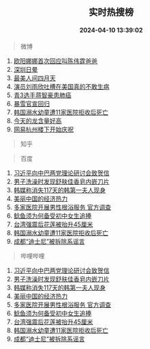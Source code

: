 <div align="center"><h2>实时热搜榜</h2><h4>2024-04-10 13:39:02</h4></div>

> 微博  

1. [欧阳娜娜首次回应叫陈伟霆爸爸](https://s.weibo.com/weibo?q=%23%E6%AC%A7%E9%98%B3%E5%A8%9C%E5%A8%9C%E9%A6%96%E6%AC%A1%E5%9B%9E%E5%BA%94%E5%8F%AB%E9%99%88%E4%BC%9F%E9%9C%86%E7%88%B8%E7%88%B8%23&t=31&band_rank=1&Refer=top)<br />
2. [深圳日晕](https://s.weibo.com/weibo?q=%E6%B7%B1%E5%9C%B3%E6%97%A5%E6%99%95&t=31&band_rank=2&Refer=top)<br />
3. [最美人间四月天](https://s.weibo.com/weibo?q=%23%E6%9C%80%E7%BE%8E%E4%BA%BA%E9%97%B4%E5%9B%9B%E6%9C%88%E5%A4%A9%23&t=31&band_rank=3&Refer=top)<br />
4. [演员刘雨欣吐槽在美国真的不敢生病](https://s.weibo.com/weibo?q=%23%E6%BC%94%E5%91%98%E5%88%98%E9%9B%A8%E6%AC%A3%E5%90%90%E6%A7%BD%E5%9C%A8%E7%BE%8E%E5%9B%BD%E7%9C%9F%E7%9A%84%E4%B8%8D%E6%95%A2%E7%94%9F%E7%97%85%23&t=31&band_rank=4&Refer=top)<br />
5. [青3选手蒋智豪患肺癌](https://s.weibo.com/weibo?q=%23%E9%9D%923%E9%80%89%E6%89%8B%E8%92%8B%E6%99%BA%E8%B1%AA%E6%82%A3%E8%82%BA%E7%99%8C%23&t=31&band_rank=5&Refer=top)<br />
6. [暴雪官宣回归](https://s.weibo.com/weibo?q=%23%E6%9A%B4%E9%9B%AA%E5%AE%98%E5%AE%A3%E5%9B%9E%E5%BD%92%23&t=31&band_rank=6&Refer=top)<br />
7. [韩国溺水幼童遭11家医院拒收后死亡](https://s.weibo.com/weibo?q=%23%E9%9F%A9%E5%9B%BD%E6%BA%BA%E6%B0%B4%E5%B9%BC%E7%AB%A5%E9%81%AD11%E5%AE%B6%E5%8C%BB%E9%99%A2%E6%8B%92%E6%94%B6%E5%90%8E%E6%AD%BB%E4%BA%A1%23&t=31&band_rank=7&Refer=top)<br />
8. [今天的龙含量好高](https://s.weibo.com/weibo?q=%23%E4%BB%8A%E5%A4%A9%E7%9A%84%E9%BE%99%E5%90%AB%E9%87%8F%E5%A5%BD%E9%AB%98%23&t=31&band_rank=8&Refer=top)<br />
9. [网易杭州楼下开始庆祝](https://s.weibo.com/weibo?q=%23%E7%BD%91%E6%98%93%E6%9D%AD%E5%B7%9E%E6%A5%BC%E4%B8%8B%E5%BC%80%E5%A7%8B%E5%BA%86%E7%A5%9D%23&t=31&band_rank=9&Refer=top)<br />

> 知乎  


> 百度  

1. [习近平向中巴两党理论研讨会致贺信](https://www.baidu.com/s?wd=%E4%B9%A0%E8%BF%91%E5%B9%B3%E5%90%91%E4%B8%AD%E5%B7%B4%E4%B8%A4%E5%85%9A%E7%90%86%E8%AE%BA%E7%A0%94%E8%AE%A8%E4%BC%9A%E8%87%B4%E8%B4%BA%E4%BF%A1&sa=fyb_news&rsv_dl=fyb_news)<br />
2. [男子洗澡时发现舒肤佳香皂内嵌刀片](https://www.baidu.com/s?wd=%E7%94%B7%E5%AD%90%E6%B4%97%E6%BE%A1%E6%97%B6%E5%8F%91%E7%8E%B0%E8%88%92%E8%82%A4%E4%BD%B3%E9%A6%99%E7%9A%82%E5%86%85%E5%B5%8C%E5%88%80%E7%89%87&sa=fyb_news&rsv_dl=fyb_news)<br />
3. [韩媒称消失117天的韩第一夫人现身](https://www.baidu.com/s?wd=%E9%9F%A9%E5%AA%92%E7%A7%B0%E6%B6%88%E5%A4%B1117%E5%A4%A9%E7%9A%84%E9%9F%A9%E7%AC%AC%E4%B8%80%E5%A4%AB%E4%BA%BA%E7%8E%B0%E8%BA%AB&sa=fyb_news&rsv_dl=fyb_news)<br />
4. [美丽中国的经济热力](https://www.baidu.com/s?wd=%E7%BE%8E%E4%B8%BD%E4%B8%AD%E5%9B%BD%E7%9A%84%E7%BB%8F%E6%B5%8E%E7%83%AD%E5%8A%9B&sa=fyb_news&rsv_dl=fyb_news)<br />
5. [多家医院开展男性根浴服务 官方调查](https://www.baidu.com/s?wd=%E5%A4%9A%E5%AE%B6%E5%8C%BB%E9%99%A2%E5%BC%80%E5%B1%95%E7%94%B7%E6%80%A7%E6%A0%B9%E6%B5%B4%E6%9C%8D%E5%8A%A1+%E5%AE%98%E6%96%B9%E8%B0%83%E6%9F%A5&sa=fyb_news&rsv_dl=fyb_news)<br />
6. [鲶鱼须为何备受初中女生追捧](https://www.baidu.com/s?wd=%E9%B2%B6%E9%B1%BC%E9%A1%BB%E4%B8%BA%E4%BD%95%E5%A4%87%E5%8F%97%E5%88%9D%E4%B8%AD%E5%A5%B3%E7%94%9F%E8%BF%BD%E6%8D%A7&sa=fyb_news&rsv_dl=fyb_news)<br />
7. [台湾强震后花莲被抬升45厘米](https://www.baidu.com/s?wd=%E5%8F%B0%E6%B9%BE%E5%BC%BA%E9%9C%87%E5%90%8E%E8%8A%B1%E8%8E%B2%E8%A2%AB%E6%8A%AC%E5%8D%8745%E5%8E%98%E7%B1%B3&sa=fyb_news&rsv_dl=fyb_news)<br />
8. [韩国溺水幼童遭11家医院拒收后死亡](https://www.baidu.com/s?wd=%E9%9F%A9%E5%9B%BD%E6%BA%BA%E6%B0%B4%E5%B9%BC%E7%AB%A5%E9%81%AD11%E5%AE%B6%E5%8C%BB%E9%99%A2%E6%8B%92%E6%94%B6%E5%90%8E%E6%AD%BB%E4%BA%A1&sa=fyb_news&rsv_dl=fyb_news)<br />
9. [成都“迪士尼”被拆除系谣言](https://www.baidu.com/s?wd=%E6%88%90%E9%83%BD%E2%80%9C%E8%BF%AA%E5%A3%AB%E5%B0%BC%E2%80%9D%E8%A2%AB%E6%8B%86%E9%99%A4%E7%B3%BB%E8%B0%A3%E8%A8%80&sa=fyb_news&rsv_dl=fyb_news)<br />

> 哔哩哔哩  

1. [习近平向中巴两党理论研讨会致贺信](https://www.baidu.com/s?wd=%E4%B9%A0%E8%BF%91%E5%B9%B3%E5%90%91%E4%B8%AD%E5%B7%B4%E4%B8%A4%E5%85%9A%E7%90%86%E8%AE%BA%E7%A0%94%E8%AE%A8%E4%BC%9A%E8%87%B4%E8%B4%BA%E4%BF%A1&sa=fyb_news&rsv_dl=fyb_news)<br />
2. [男子洗澡时发现舒肤佳香皂内嵌刀片](https://www.baidu.com/s?wd=%E7%94%B7%E5%AD%90%E6%B4%97%E6%BE%A1%E6%97%B6%E5%8F%91%E7%8E%B0%E8%88%92%E8%82%A4%E4%BD%B3%E9%A6%99%E7%9A%82%E5%86%85%E5%B5%8C%E5%88%80%E7%89%87&sa=fyb_news&rsv_dl=fyb_news)<br />
3. [韩媒称消失117天的韩第一夫人现身](https://www.baidu.com/s?wd=%E9%9F%A9%E5%AA%92%E7%A7%B0%E6%B6%88%E5%A4%B1117%E5%A4%A9%E7%9A%84%E9%9F%A9%E7%AC%AC%E4%B8%80%E5%A4%AB%E4%BA%BA%E7%8E%B0%E8%BA%AB&sa=fyb_news&rsv_dl=fyb_news)<br />
4. [美丽中国的经济热力](https://www.baidu.com/s?wd=%E7%BE%8E%E4%B8%BD%E4%B8%AD%E5%9B%BD%E7%9A%84%E7%BB%8F%E6%B5%8E%E7%83%AD%E5%8A%9B&sa=fyb_news&rsv_dl=fyb_news)<br />
5. [多家医院开展男性根浴服务 官方调查](https://www.baidu.com/s?wd=%E5%A4%9A%E5%AE%B6%E5%8C%BB%E9%99%A2%E5%BC%80%E5%B1%95%E7%94%B7%E6%80%A7%E6%A0%B9%E6%B5%B4%E6%9C%8D%E5%8A%A1+%E5%AE%98%E6%96%B9%E8%B0%83%E6%9F%A5&sa=fyb_news&rsv_dl=fyb_news)<br />
6. [鲶鱼须为何备受初中女生追捧](https://www.baidu.com/s?wd=%E9%B2%B6%E9%B1%BC%E9%A1%BB%E4%B8%BA%E4%BD%95%E5%A4%87%E5%8F%97%E5%88%9D%E4%B8%AD%E5%A5%B3%E7%94%9F%E8%BF%BD%E6%8D%A7&sa=fyb_news&rsv_dl=fyb_news)<br />
7. [台湾强震后花莲被抬升45厘米](https://www.baidu.com/s?wd=%E5%8F%B0%E6%B9%BE%E5%BC%BA%E9%9C%87%E5%90%8E%E8%8A%B1%E8%8E%B2%E8%A2%AB%E6%8A%AC%E5%8D%8745%E5%8E%98%E7%B1%B3&sa=fyb_news&rsv_dl=fyb_news)<br />
8. [韩国溺水幼童遭11家医院拒收后死亡](https://www.baidu.com/s?wd=%E9%9F%A9%E5%9B%BD%E6%BA%BA%E6%B0%B4%E5%B9%BC%E7%AB%A5%E9%81%AD11%E5%AE%B6%E5%8C%BB%E9%99%A2%E6%8B%92%E6%94%B6%E5%90%8E%E6%AD%BB%E4%BA%A1&sa=fyb_news&rsv_dl=fyb_news)<br />
9. [成都“迪士尼”被拆除系谣言](https://www.baidu.com/s?wd=%E6%88%90%E9%83%BD%E2%80%9C%E8%BF%AA%E5%A3%AB%E5%B0%BC%E2%80%9D%E8%A2%AB%E6%8B%86%E9%99%A4%E7%B3%BB%E8%B0%A3%E8%A8%80&sa=fyb_news&rsv_dl=fyb_news)<br />
